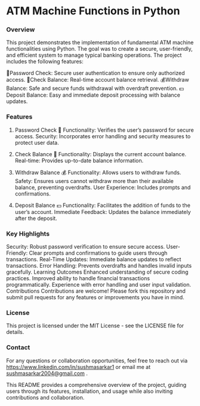 # ATM Machine Functions in Python

### Overview
This project demonstrates the implementation of fundamental ATM machine functionalities using Python. The goal was to create a secure, user-friendly, and efficient system to manage typical banking operations. The project includes the following features:

🔐Password Check: Secure user authentication to ensure only authorized access.
🏦Check Balance: Real-time account balance retrieval.
💰Withdraw Balance: Safe and secure funds withdrawal with overdraft prevention.
💵Deposit Balance: Easy and immediate deposit processing with balance updates.

### Features
1. Password Check 🔐
Functionality: Verifies the user’s password for secure access.
Security: Incorporates error handling and security measures to protect user data.

2. Check Balance 🏦
Functionality: Displays the current account balance.
Real-time: Provides up-to-date balance information.

3. Withdraw Balance 💰
Functionality: Allows users to withdraw funds.
Safety: Ensures users cannot withdraw more than their available balance, preventing overdrafts.
User Experience: Includes prompts and confirmations.

4. Deposit Balance 💵
Functionality: Facilitates the addition of funds to the user’s account.
Immediate Feedback: Updates the balance immediately after the deposit.

### Key Highlights
Security: Robust password verification to ensure secure access.
User-Friendly: Clear prompts and confirmations to guide users through transactions.
Real-Time Updates: Immediate balance updates to reflect transactions.
Error Handling: Prevents overdrafts and handles invalid inputs gracefully.
Learning Outcomes
Enhanced understanding of secure coding practices.
Improved ability to handle financial transactions programmatically.
Experience with error handling and user input validation.
Contributions
Contributions are welcome! Please fork this repository and submit pull requests for any features or improvements you have in mind.

### License
This project is licensed under the MIT License - see the LICENSE file for details.

### Contact
For any questions or collaboration opportunities, feel free to reach out via https://www.linkedin.com/in/sushmasarkar1 or email me at sushmasarkar2004@gmail.com .

This README provides a comprehensive overview of the project, guiding users through its features, installation, and usage while also inviting contributions and collaboration.
